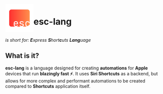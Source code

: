 <div>
    <img align="left" width="90" height="90" src="/docs/logo.svg" />
    <div id="user-content-toc" align="left">
      <ul>
        <summary><h1 style="display: inline-block;">esc-lang</h1></summary>
      </ul>
    </div>
    <i>is short for: <b>E</b>xpress <b>S</b>hort<b>c</b>uts <b>Lang</b>uage</i>
</div>

## What is it? 

**esc-lang** is a language designed for creating **automations** for **Apple** devices that run **blazingly fast ⚡**. It uses **Siri Shortcuts** as a backend, but allows for more complex and performant automations to be created compared to **Shortcuts** application itself.
